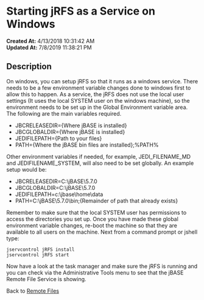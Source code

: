 # Starting jRFS as a Service on Windows

**Created At:** 4/13/2018 10:31:42 AM  
**Updated At:** 7/8/2019 11:38:21 PM  


## Description 

On windows, you can setup jRFS so that it runs as a windows service. There needs to be a few environment variable changes done to windows first to allow this to happen. As a service, the jRFS does not use the local user settings (It uses the local SYSTEM user on the windows machine), so the environment needs to be set up in the Global Environment variable area. The following are the main variables required.

- JBCRELEASEDIR={Where jBASE is installed}
- JBCGLOBALDIR={Where jBASE is installed}
- JEDIFILEPATH={Path to your files}
- PATH={Where the jBASE bin files are installed};%PATH%


Other environment variables if needed, for example, JEDI\_FILENAME\_MD and JEDIFILENAME\_SYSTEM, will also need to be set globally. An example setup would be:

- JBCRELEASEDIR=C:\jBASE\5.7.0
- JBCGLOBALDIR=C:\jBASE\5.7.0
- JEDIFILEPATH=c:\jbase\home\data
- PATH=C:\jBASE\5.7.0\bin;{Remainder of path that already exists}


Remember to make sure that the local SYSTEM user has permissions to access the directories you set up. Once you have made these global environment variable changes, re-boot the machine so that they are available to all users on the machine. Next from a command prompt or jshell type:

```
jservcontrol jRFS install 
jservcontrol jRFS start 
```

Now have a look at the task manager and make sure the jRFS is running and you can check via the Administrative Tools menu to see that the jBASE Remote File Service is showing.

Back to [Remote Files](306074-remote-files)
